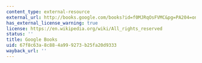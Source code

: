 ```yaml
---
content_type: external-resource
external_url: http://books.google.com/books?id=f0MJRqOsFVMC&pg=PA204=onepage
has_external_license_warning: true
license: https://en.wikipedia.org/wiki/All_rights_reserved
status: ''
title: Google Books
uid: 67f8c63a-8c88-4a99-9273-b25fa20d9333
wayback_url: ''
---
```

